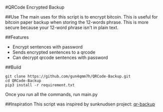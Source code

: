 #QRCode Encrypted Backup

##Use
The main uses for this script is to encrypt bitcoin.
This is useful for bitcoin paper backup when storing the 12-words phrase.
This is more secure because your 12-word phrase isn't in plain text.


##Features
- Encrypt sentences with password
- Sends encrypted sentences to a qrcode
- Can decrypt qrcode sentences with password


##Build
```
git clone https://github.com/gun4qmm7h/QRCode-Backup.git
cd QRCode-Backup
pip3 install -r requirement.txt
```
Once you run all the commands, run main.py


##Inspiration
This script was inspired by sunknudsen project: [qr-backup](https://github.com/sunknudsen/qr-backup)